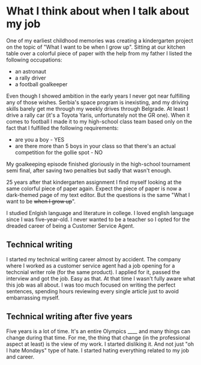 # What I think about when I talk about my job

One of my earliest childhood memories was creating a kindergarten project on the topic of "What I want to be when I grow up". Sitting at our kitchen table over a colorful piece of paper with the help from my father I listed the following occupations:

- an astronaut
- a rally driver 
- a football goalkeeper

Even though I showed ambition in the early years I never got near fulfilling any of those wishes. Serbia's space program is inexisting, and my driving skills barely get me through my weekly drives through Belgrade. At least I drive a rally car (it's a Toyota Yaris, unfortunately not the GR one). When it comes to football I made it to my high-school class team based only on the fact that I fulfilled the following requirements:

- are you a boy - YES
- are there more than 5 boys in your class so that there's an actual competition for the gollie spot - NO

My goalkeeping episode finished gloriously in the high-school tournament semi final, after saving two penalties but sadly that wasn't enough.

25 years after that kindergarten assignment I find myself looking at the same colorful piece of paper again. Expect the piece of paper is now a dark-themed page of my text editor. But the questions is the same "What I want to be ~~when I grow up~~".

I studied Enlgish language and literature in college. I loved english language since I was five-year-old. I never wanted to be a teacher so I opted for the dreaded career of being a Customer Service Agent. 

## Technical writing

I started my technical writing career almost by accident. The company where I worked as a customer service agent had a job opening for a techcnial writer role (for the same product). I applied for it, passed the interview and got the job. Easy as that. At that time I wasn't fully aware what this job was all about. 
I was too much focused on writing the perfect sentences, spending hours reviewing every single article just to avoid embarrassing myself. 

## Technical writing after five years

Five years is a lot of time. It's an entire Olympics ____ and many things can change during that time. For me, the thing that change (in the professional aspect at least) is the view of my work. I started disliking it. And not just "oh I hate Mondays" type of hate. I started hating everything related to my job and career. 